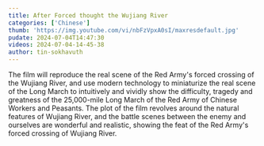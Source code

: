 ```yaml
---
title: After Forced thought the Wujiang River
categories: ['Chinese']
thumb: 'https://img.youtube.com/vi/nbFzVpxA0sI/maxresdefault.jpg'
pudate: 2024-07-04T14:47:30
videos: 2024-07-04-14-45-38
author: tin-sokhavuth
---
```

The film will reproduce the real scene of the Red Army's forced crossing of the Wujiang River, and use modern technology to miniaturize the real scene of the Long March to intuitively and vividly show the difficulty, tragedy and greatness of the 25,000-mile Long March of the Red Army of Chinese Workers and Peasants. The plot of the film revolves around the natural features of Wujiang River, and the battle scenes between the enemy and ourselves are wonderful and realistic, showing the feat of the Red Army's forced crossing of Wujiang River.